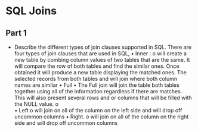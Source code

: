 # SQL Joins

## Part 1

* Describe the different types of join clauses supported in SQL.
There are four types of join clauses that are used in SQL, 
•	Inner :
o	 will create a new table by combing column values of two tables that are the same. It will compare the row of both tables and find the similar ones. Once obtained it will produce a new table displaying the matched ones. The selected records from both tables and will join where both column names are similar
•	Full
•	The Full join will join the table both tables together using all of the information regardless if there are matches. This will also present several rows and or columns that will be filled with the NULL value. 
o	
•	Left
o	will join on all of the column on the left side and will drop off uncommon columns
•	Right.
o	will join on all of the column on the right side and will drop off uncommon columns
